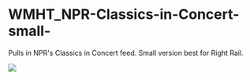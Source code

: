WMHT_NPR-Classics-in-Concert-small-
===================================

Pulls in NPR's Classics in Concert feed. Small version best for Right Rail.


![](http://pbs.bento.storage.s3.amazonaws.com/hostedbento-prod/filer_public/WMHT/OpenBento_NPR-Classics-small_Image.jpg)
